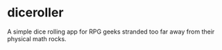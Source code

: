 # diceroller
A simple dice rolling app for RPG geeks stranded too far away from their physical math rocks.
